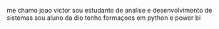 me chamo joao victor 
sou estudante de analise e desenvolvimento de sistemas
sou aluno da dio
tenho formaçoes em python e power bi 

